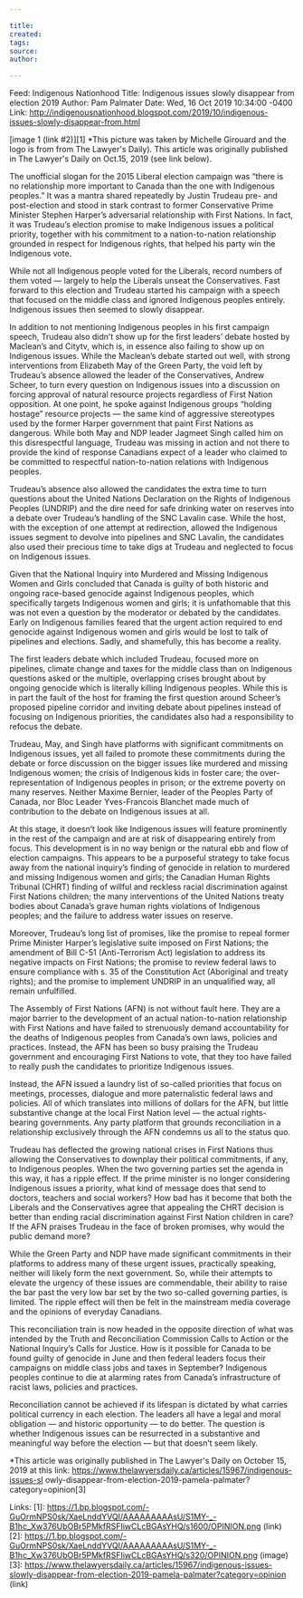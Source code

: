 ```yaml
---

title:
created:
tags:
source:
author:

---
```

Feed: Indigenous Nationhood
Title: Indigenous issues slowly disappear from election 2019
Author: Pam Palmater
Date: Wed, 16 Oct 2019 10:34:00 -0400
Link: http://indigenousnationhood.blogspot.com/2019/10/indigenous-issues-slowly-disappear-from.html
 
[image 1 (link #2)][1]
*This picture was taken by Michelle Girouard and the logo is from from The 
Lawyer's Daily). This article was originally published in The Lawyer's Daily on 
Oct.15, 2019 (see link below).
 
The unofficial slogan for the 2015 Liberal election campaign was “there is no 
relationship more important to Canada than the one with Indigenous peoples.” It 
was a mantra shared repeatedly by Justin Trudeau pre- and post-election and 
stood in stark contrast to former Conservative Prime Minister Stephen Harper’s 
adversarial relationship with First Nations. In fact, it was Trudeau’s election 
promise to make Indigenous issues a political priority, together with his 
commitment to a nation-to-nation relationship grounded in respect for Indigenous
rights, that helped his party win the Indigenous vote.
 
While not all Indigenous people voted for the Liberals, record numbers of them 
voted — largely to help the Liberals unseat the Conservatives. Fast forward to 
this election and Trudeau started his campaign with a speech that focused on the
middle class and ignored Indigenous peoples entirely. Indigenous issues then 
seemed to slowly disappear.
 
In addition to not mentioning Indigenous peoples in his first campaign speech, 
Trudeau also didn’t show up for the first leaders’ debate hosted by Maclean’s 
and Citytv, which is, in essence also failing to show up on Indigenous issues. 
While the Maclean’s debate started out well, with strong interventions from 
Elizabeth May of the Green Party, the void left by Trudeau’s absence allowed the
leader of the Conservatives, Andrew Scheer, to turn every question on Indigenous
issues into a discussion on forcing approval of natural resource projects 
regardless of First Nation opposition. At one point, he spoke against Indigenous
groups “holding hostage” resource projects — the same kind of aggressive 
stereotypes used by the former Harper government that paint First Nations as 
dangerous. While both May and NDP leader Jagmeet Singh called him on this 
disrespectful language, Trudeau was missing in action and not there to provide 
the kind of response Canadians expect of a leader who claimed to be committed to
respectful nation-to-nation relations with Indigenous peoples.
 
Trudeau’s absence also allowed the candidates the extra time to turn questions 
about the United Nations Declaration on the Rights of Indigenous Peoples 
(UNDRIP) and the dire need for safe drinking water on reserves into a debate 
over Trudeau’s handling of the SNC Lavalin case. While the host, with the 
exception of one attempt at redirection, allowed the Indigenous issues segment 
to devolve into pipelines and SNC Lavalin, the candidates also used their 
precious time to take digs at Trudeau and neglected to focus on Indigenous 
issues.
 
Given that the National Inquiry into Murdered and Missing Indigenous Women and 
Girls concluded that Canada is guilty of both historic and ongoing race-based 
genocide against Indigenous peoples, which specifically targets Indigenous women
and girls; it is unfathomable that this was not even a question by the moderator
or debated by the candidates. Early on Indigenous families feared that the 
urgent action required to end genocide against Indigenous women and girls would 
be lost to talk of pipelines and elections. Sadly, and shamefully, this has 
become a reality.
 
The first leaders debate which included Trudeau, focused more on pipelines, 
climate change and taxes for the middle class than on Indigenous questions asked
or the multiple, overlapping crises brought about by ongoing genocide which is 
literally killing Indigenous peoples. While this is in part the fault of the 
host for framing the first question around Scheer’s proposed pipeline corridor 
and inviting debate about pipelines instead of focusing on Indigenous 
priorities, the candidates also had a responsibility to refocus the debate.
 
Trudeau, May, and Singh have platforms with significant commitments on 
Indigenous issues, yet all failed to promote these commitments during the debate
or force discussion on the bigger issues like murdered and missing Indigenous 
women; the crisis of Indigenous kids in foster care; the over-representation of 
Indigenous peoples in prison; or the extreme poverty on many reserves. Neither 
Maxime Bernier, leader of the Peoples Party of Canada, nor Bloc Leader 
Yves-Francois Blanchet made much of contribution to the debate on Indigenous 
issues at all.
 
At this stage, it doesn’t look like Indigenous issues will feature prominently 
in the rest of the campaign and are at risk of disappearing entirely from focus.
This development is in no way benign or the natural ebb and flow of election 
campaigns. This appears to be a purposeful strategy to take focus away from the 
national inquiry’s finding of genocide in relation to murdered and missing 
Indigenous women and girls; the Canadian Human Rights Tribunal (CHRT) finding of
willful and reckless racial discrimination against First Nations children; the 
many interventions of the United Nations treaty bodies about Canada’s grave 
human rights violations of Indigenous peoples; and the failure to address water 
issues on reserve.
 
Moreover, Trudeau’s long list of promises, like the promise to repeal former 
Prime Minister Harper’s legislative suite imposed on First Nations; the 
amendment of Bill C-51 (Anti-Terrorism Act) legislation to address its negative 
impacts on First Nations; the promise to review federal laws to ensure 
compliance with s. 35 of the Constitution Act (Aboriginal and treaty rights); 
and the promise to implement UNDRIP in an unqualified way, all remain 
unfulfilled.
 
The Assembly of First Nations (AFN) is not without fault here. They are a major 
barrier to the development of an actual nation-to-nation relationship with First
Nations and have failed to strenuously demand accountability for the deaths of 
Indigenous peoples from Canada’s own laws, policies and practices. Instead, the 
AFN has been so busy praising the Trudeau government and encouraging First 
Nations to vote, that they too have failed to really push the candidates to 
prioritize Indigenous issues.
 
Instead, the AFN issued a laundry list of so-called priorities that focus on 
meetings, processes, dialogue and more paternalistic federal laws and policies. 
All of which translates into millions of dollars for the AFN, but little 
substantive change at the local First Nation level — the actual rights-bearing 
governments. Any party platform that grounds reconciliation in a relationship 
exclusively through the AFN condemns us all to the status quo.
 
Trudeau has deflected the growing national crises in First Nations thus allowing
the Conservatives to downplay their political commitments, if any, to Indigenous
peoples. When the two governing parties set the agenda in this way, it has a 
ripple effect. If the prime minister is no longer considering Indigenous issues 
a priority, what kind of message does that send to doctors, teachers and social 
workers? How bad has it become that both the Liberals and the Conservatives 
agree that appealing the CHRT decision is better than ending racial 
discrimination against First Nation children in care? If the AFN praises Trudeau
in the face of broken promises, why would the public demand more?
 
While the Green Party and NDP have made significant commitments in their 
platforms to address many of these urgent issues, practically speaking, neither 
will likely form the next government. So, while their attempts to elevate the 
urgency of these issues are commendable, their ability to raise the bar past the
very low bar set by the two so-called governing parties, is limited. The ripple 
effect will then be felt in the mainstream media coverage and the opinions of 
everyday Canadians.
 
This reconciliation train is now headed in the opposite direction of what was 
intended by the Truth and Reconciliation Commission Calls to Action or the 
National Inquiry’s Calls for Justice. How is it possible for Canada to be found 
guilty of genocide in June and then federal leaders focus their campaigns on 
middle class jobs and taxes in September? Indigenous peoples continue to die at 
alarming rates from Canada’s infrastructure of racist laws, policies and 
practices.
 
Reconciliation cannot be achieved if its lifespan is dictated by what carries 
political currency in each election. The leaders all have a legal and moral 
obligation — and historic opportunity — to do better. The question is whether 
Indigenous issues can be resurrected in a substantive and meaningful way before 
the election — but that doesn’t seem likely. 
 
 
*This article was originally published in The Lawyer's Daily on October 15, 2019
at this link: https://www.thelawyersdaily.ca/articles/15967/indigenous-issues-sl
owly-disappear-from-election-2019-pamela-palmater?category=opinion[3]
 
 
Links: 
[1]: https://1.bp.blogspot.com/-GuOrmNPS0sk/XaeLnddYVQI/AAAAAAAAAsU/S1MY-_-B1hc_Xw376UbOBr5PMkfRSFIiwCLcBGAsYHQ/s1600/OPINION.png (link)
[2]: https://1.bp.blogspot.com/-GuOrmNPS0sk/XaeLnddYVQI/AAAAAAAAAsU/S1MY-_-B1hc_Xw376UbOBr5PMkfRSFIiwCLcBGAsYHQ/s320/OPINION.png (image)
[3]: https://www.thelawyersdaily.ca/articles/15967/indigenous-issues-slowly-disappear-from-election-2019-pamela-palmater?category=opinion (link)

